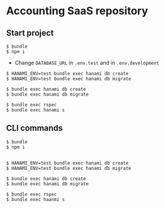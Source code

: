 # Accounting SaaS repository

## Start project

```
$ bundle
$ npm i
```

* Change `DATABASE_URL` in `.env.test` and in `.env.development`

```
$ HANAMI_ENV=test bundle exec hanami db create
$ HANAMI_ENV=test bundle exec hanami db migrate

$ bundle exec hanami db create
$ bundle exec hanami db migrate

$ bundle exec rspec
$ bundle exec hanami s
```

## CLI commands

```
$ bundle
$ npm i
```

## 

```
$ HANAMI_ENV=test bundle exec hanami db create
$ HANAMI_ENV=test bundle exec hanami db migrate

$ bundle exec hanami db create
$ bundle exec hanami db migrate

$ bundle exec rspec
$ bundle exec haanmi s
```
